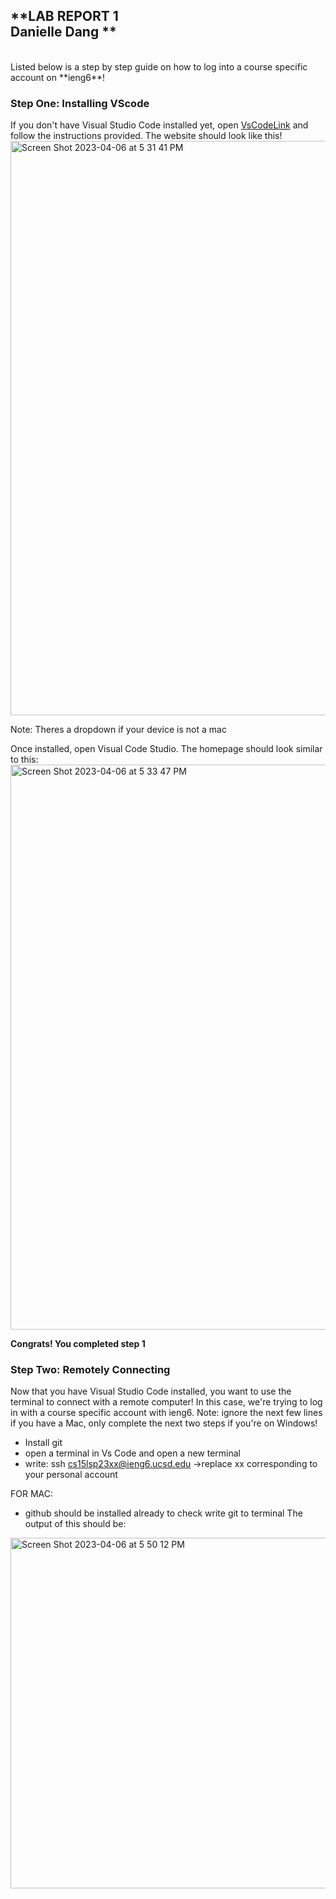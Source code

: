 ## **LAB REPORT 1 <br> Danielle Dang **
<br>
Listed below is a step by step guide on how to log into a course specific account on **ieng6**!

### Step One: Installing VScode
If you don't have Visual Studio Code installed yet, open [VsCodeLink](https://code.visualstudio.com/) and follow the instructions provided.
The website should look like this!
<br>
<img width="919" alt="Screen Shot 2023-04-06 at 5 31 41 PM" src="https://user-images.githubusercontent.com/130107069/230517119-61e3cf37-d004-4413-a5e1-5e696a1e8386.png">

Note: Theres a dropdown if your device is not a mac

Once installed, open Visual Code Studio. The homepage should look similar to this: 
<img width="904" alt="Screen Shot 2023-04-06 at 5 33 47 PM" src="https://user-images.githubusercontent.com/130107069/230517292-8fd3323c-0f94-4544-b767-aa0bfd389e02.png">

**Congrats! You completed step 1**

### Step Two: Remotely Connecting 
Now that you have Visual Studio Code installed, you want to use the terminal to connect with a remote computer! In this case, we're trying to log in with a course specific account with ieng6.
Note: ignore the next few lines if you have a Mac, only complete the next two steps if you're on Windows!
* Install git 
* open a terminal in Vs Code and open a new terminal 
* write: ssh cs15lsp23xx@ieng6.ucsd.edu ->replace xx corresponding to your personal account

FOR MAC:
* github should be installed already to check write git to terminal 
The output of this should be: 
<img width="561" alt="Screen Shot 2023-04-06 at 5 50 12 PM" src="https://user-images.githubusercontent.com/130107069/230518605-7e217dd5-8650-4d5e-bc4b-6df36a1a2e2c.png">
